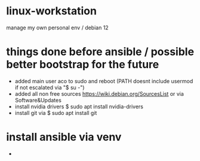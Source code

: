 # linux-workstation
manage my own personal env / debian 12

# things done before ansible / possible better bootstrap for the future
- added main user aco to sudo and reboot (PATH doesnt include usermod if not escalated via "$ su -")
- added all non free sources https://wiki.debian.org/SourcesList or via Software&Updates
- install nvidia drivers $ sudo apt install nvidia-drivers
- install git via $ sudo apt install git


# install ansible via venv

- 

